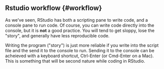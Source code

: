 ## Rstudio workflow {#workflow}

As we've seen, RStudio has both a scripting pane to write code, and a console pane to run code. Of course, you can write code directly into the console, but it is **not** a good practice. You will tend to get sloppy, lose the "story", and generally have less reproducible code. 

Writing the program ("story") is just more reliable if you write into the script file and the send it to the console to run. Sending it to the console can be acheieved with a keyboard shortcut, Ctrl-Enter (or Cmd-Enter on a Mac). This is something that will be second nature while coding in RStudio.
